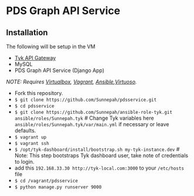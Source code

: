 # PDS Graph API Service
## Installation 
The following will be setup in the VM
* [Tyk API Gateway](https://tyk.io/docs/tyk-api-gateway-v-2-0/installation-options-setup/vagrant/)
* MySQL
* PDS Graph API Service (Django App)

*NOTE: Requires [Virtualbox](https://www.virtualbox.org/), [Vagrant](https://www.vagrantup.com/docs/installation/index.html), [Ansible](http://docs.ansible.com/ansible/intro_installation.html),[Virtuoso](https://github.com/openlink/virtuoso-opensource).*

* Fork this repository.
* `$ git clone https://github.com/Sunnepah/pdsservice.git`
* `$ cd pdsservice`
* `$ git clone https://github.com/Sunnepah/ansible-role-tyk.git ansible/roles/Sunnepah.tyk` # Change Tyk variables here `ansible/roles/Sunnepah.tyk/var/main.yml` if necessary or leave defaults.
* `$ vagrant up`
* `$ vagrant ssh`
* `$ /opt/tyk-dashboard/install/bootstrap.sh my-tyk-instance.dev` # Note: This step bootstraps Tyk dashboard user, take note of credentials to login.
* add this `192.168.33.30 http://tyk-local.com:3000` to your `/etc/hosts` file
* `$ cd /vagrant/pdsservice`
* `$ python manage.py runserver 9000`
